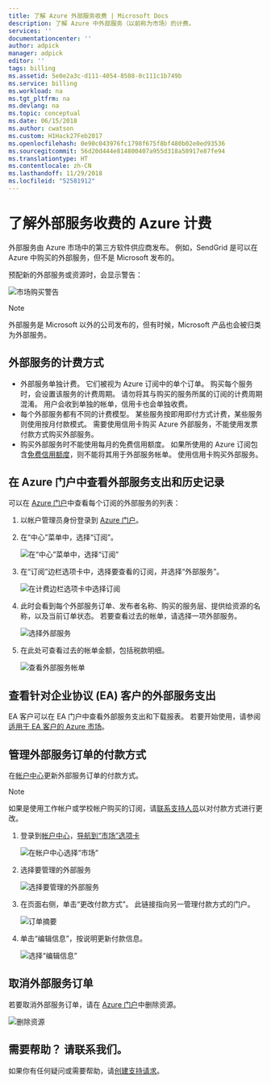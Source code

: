 ```yaml
---
title: 了解 Azure 外部服务收费 | Microsoft Docs
description: 了解 Azure 中外部服务（以前称为市场）的计费。
services: ''
documentationcenter: ''
author: adpick
manager: adpick
editor: ''
tags: billing
ms.assetid: 5e0e2a3c-d111-4054-8508-0c111c1b749b
ms.service: billing
ms.workload: na
ms.tgt_pltfrm: na
ms.devlang: na
ms.topic: conceptual
ms.date: 06/15/2018
ms.author: cwatson
ms.custom: H1Hack27Feb2017
ms.openlocfilehash: 0e90c043976fc1798f675f8bf480b02e0ed93536
ms.sourcegitcommit: 56d20d444e814800407a955d318a58917e87fe94
ms.translationtype: HT
ms.contentlocale: zh-CN
ms.lasthandoff: 11/29/2018
ms.locfileid: "52581912"
---
```

# <a name="understand-your-azure-billing-for-external-service-charges"></a>了解外部服务收费的 Azure 计费
外部服务由 Azure 市场中的第三方软件供应商发布。 例如，SendGrid 是可以在 Azure 中购买的外部服务，但不是 Microsoft 发布的。

预配新的外部服务或资源时，会显示警告：

![市场购买警告](./media/billing-understand-your-azure-marketplace-charges/marketplace-warning.PNG)

> [!NOTE]
> 外部服务是 Microsoft 以外的公司发布的，但有时候，Microsoft 产品也会被归类为外部服务。
> 
> 

## <a name="how-external-services-are-billed"></a>外部服务的计费方式
- 外部服务单独计费。 它们被视为 Azure 订阅中的单个订单。 购买每个服务时，会设置该服务的计费周期。 请勿将其与购买的服务所属的订阅的计费周期混淆。 用户会收到单独的帐单，信用卡也会单独收费。
- 每个外部服务都有不同的计费模型。 某些服务按即用即付方式计费，某些服务则使用按月付款模式。 需要使用信用卡购买 Azure 外部服务，不能使用发票付款方式购买外部服务。
- 购买外部服务时不能使用每月的免费信用额度。 如果所使用的 Azure 订阅包含[免费信用额度](https://azure.microsoft.com/pricing/spending-limits/)，则不能将其用于外部服务帐单。 使用信用卡购买外部服务。

## <a name="view-external-service-spending-and-history-in-the-azure-portal"></a>在 Azure 门户中查看外部服务支出和历史记录
可以在 [Azure 门户](https://portal.azure.com/)中查看每个订阅的外部服务的列表： 

1. 以帐户管理员身份登录到 [Azure 门户](https://portal.azure.com/)。
2. 在“中心”菜单中，选择“订阅”。
   
    ![在“中心”菜单中，选择“订阅”](./media/billing-understand-your-azure-marketplace-charges/sub-button.png) 
3. 在“订阅”边栏选项卡中，选择要查看的订阅，并选择“外部服务”。
   
    ![在计费边栏选项卡中选择订阅](./media/billing-understand-your-azure-marketplace-charges/select-sub-external-services.png)
4. 此时会看到每个外部服务订单、发布者名称、购买的服务层、提供给资源的名称，以及当前订单状态。 若要查看过去的帐单，请选择一项外部服务。
   
    ![选择外部服务](./media/billing-understand-your-azure-marketplace-charges/external-service-blade2.png)
5. 在此处可查看过去的帐单金额，包括税款明细。
   
    ![查看外部服务帐单](./media/billing-understand-your-azure-marketplace-charges/billing-overview-blade.png)

## <a name="view-external-service-spending-for-enterprise-agreement-ea-customers"></a>查看针对企业协议 (EA) 客户的外部服务支出
EA 客户可以在 EA 门户中查看外部服务支出和下载报表。 若要开始使用，请参阅[适用于 EA 客户的 Azure 市场](https://ea.azure.com/helpdocs/azureMarketplace)。

## <a name="manage-payment-methods-for-external-service-orders"></a>管理外部服务订单的付款方式
在[帐户中心](https://account.windowsazure.com/)更新外部服务订单的付款方式。

> [!NOTE]
> 如果是使用工作帐户或学校帐户购买的订阅，请[联系支持人员](https://portal.azure.com/?#blade/Microsoft_Azure_Support/HelpAndSupportBlade)以对付款方式进行更改。
> 
> 

1. 登录到[帐户中心](https://account.windowsazure.com/)，[导航到“市场”选项卡](https://account.windowsazure.com/Store)
   
    ![在帐户中心选择“市场”](./media/billing-understand-your-azure-marketplace-charges/select-marketplace.png)
2. 选择要管理的外部服务
   
    ![选择要管理的外部服务](./media/billing-understand-your-azure-marketplace-charges/select-ext-service.png)
3. 在页面右侧，单击“更改付款方式”。 此链接指向另一管理付款方式的门户。
   
    ![订单摘要](./media/billing-understand-your-azure-marketplace-charges/change-payment.PNG)
4. 单击“编辑信息”，按说明更新付款信息。
   
    ![选择“编辑信息”](./media/billing-understand-your-azure-marketplace-charges/edit-info.png)

## <a name="cancel-an-external-service-order"></a>取消外部服务订单
若要取消外部服务订单，请在 [Azure 门户](https://portal.azure.com)中删除资源。

![删除资源](./media/billing-understand-your-azure-marketplace-charges/deleteMarketplaceOrder.PNG)

## <a name="need-help-contact-us"></a>需要帮助？ 请联系我们。

如果你有任何疑问或需要帮助，请[创建支持请求](https://portal.azure.com/#blade/Microsoft_Azure_Support/HelpAndSupportBlade/newsupportrequest)。

